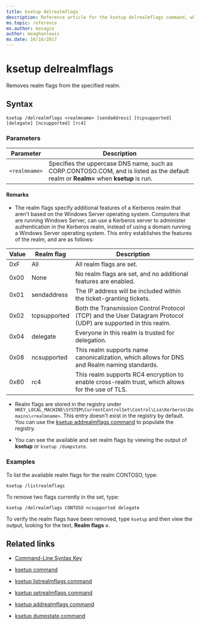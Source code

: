 ```yaml
---
title: ksetup delrealmflags
description: Reference article for the ksetup delrealmflags command, which removes realm flags from the specified realm.
ms.topic: reference
ms.author: mosagie
author: meaghanlewis
ms.date: 10/16/2017
---
```



# ksetup delrealmflags

Removes realm flags from the specified realm.

## Syntax

```
ksetup /delrealmflags <realmname> [sendaddress] [tcpsupported] [delegate] [ncsupported] [rc4]
```

### Parameters

| Parameter | Description |
| --------- | ----------- |
| `<realmname>` | Specifies the uppercase DNS name, such as CORP.CONTOSO.COM, and is listed as the default realm or **Realm=** when **ksetup** is run. |

#### Remarks

- The realm flags specify additional features of a Kerberos realm that aren't based on the Windows Server operating system. Computers that are running Windows Server, can use a Kerberos server to administer authentication in the Kerberos realm, instead of using a domain running a Windows Server operating system. This entry establishes the features of the realm, and are as follows:

| Value | Realm flag | Description |
| ----- | ---------- | ----------- |
| 0xF | All | All realm flags are set. |
| 0x00 | None | No realm flags are set, and no additional features are enabled. |
| 0x01 | sendaddress | The IP address will be included within the ticket-granting tickets. |
| 0x02 | tcpsupported | Both the Transmission Control Protocol (TCP) and the User Datagram Protocol (UDP) are supported in this realm. |
| 0x04 | delegate | Everyone in this realm is trusted for delegation. |
| 0x08 | ncsupported | This realm supports name canonicalization, which allows for DNS and Realm naming standards. |
| 0x80 | rc4 | This realm supports RC4 encryption to enable cross-realm trust, which allows for the use of TLS. |

- Realm flags are stored in the registry under `HKEY_LOCAL_MACHINE\SYSTEM\CurrentControlSet\Control\Lsa\Kerberos\Domains\<realmname>`. This entry doesn't exist in the registry by default. You can use the [ksetup addrealmflags command](ksetup-addrealmflags.md) to populate the registry.

- You can see the available and set realm flags by viewing the output of **ksetup** or `ksetup /dumpstate`.

### Examples

To list the available realm flags for the realm CONTOSO, type:

```
ksetup /listrealmflags
```

To remove two flags currently in the set, type:

```
ksetup /delrealmflags CONTOSO ncsupported delegate
```

To verify the realm flags have been removed, type `ksetup` and then view the output, looking for the text, **Realm flags =**.

## Related links

- [Command-Line Syntax Key](command-line-syntax-key.md)

- [ksetup command](ksetup.md)

- [ksetup listrealmflags command](ksetup-listrealmflags.md)

- [ksetup setrealmflags command](ksetup-setrealmflags.md)

- [ksetup addrealmflags command](ksetup-addrealmflags.md)

- [ksetup dumpstate command](ksetup-dumpstate.md)
